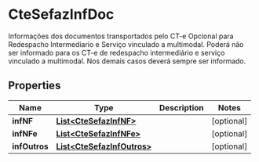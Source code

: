 

# CteSefazInfDoc

Informações dos documentos transportados pelo CT-e  Opcional para Redespacho Intermediario e Serviço vinculado a multimodal.  Poderá não ser informado para os CT-e de redespacho intermediário e serviço vinculado a multimodal. Nos demais casos deverá sempre ser informado.

## Properties

| Name | Type | Description | Notes |
|------------ | ------------- | ------------- | -------------|
|**infNF** | [**List&lt;CteSefazInfNF&gt;**](CteSefazInfNF.md) |  |  [optional] |
|**infNFe** | [**List&lt;CteSefazInfNFe&gt;**](CteSefazInfNFe.md) |  |  [optional] |
|**infOutros** | [**List&lt;CteSefazInfOutros&gt;**](CteSefazInfOutros.md) |  |  [optional] |



